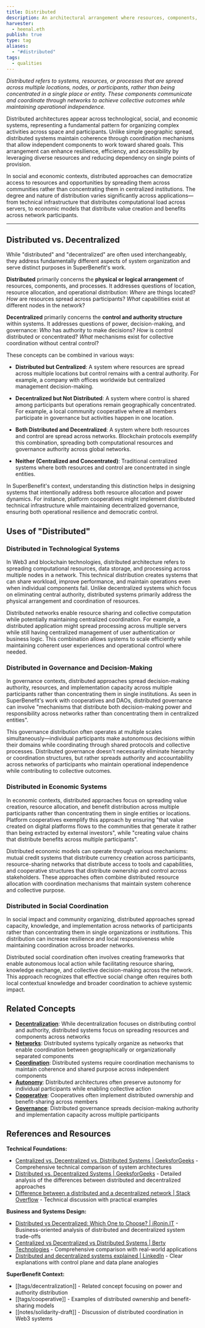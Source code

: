 ```yaml
---
title: Distributed
description: An architectural arrangement where resources, components, or processes are spread across multiple locations or participants, communicating through networks to coordinate collective outcomes
harvester:
  - heenal.eth
publish: true
type: tag
aliases:
  - "#distributed"
tags:
  - qualities
---
```


*Distributed refers to systems, resources, or processes that are spread across multiple locations, nodes, or participants, rather than being concentrated in a single place or entity. These components communicate and coordinate through networks to achieve collective outcomes while maintaining operational independence.*

Distributed architectures appear across technological, social, and economic systems, representing a fundamental pattern for organizing complex activities across space and participants. Unlike simple geographic spread, distributed systems maintain coherence through coordination mechanisms that allow independent components to work toward shared goals. This arrangement can enhance resilience, efficiency, and accessibility by leveraging diverse resources and reducing dependency on single points of provision.

In social and economic contexts, distributed approaches can democratize access to resources and opportunities by spreading them across communities rather than concentrating them in centralized institutions. The degree and nature of distribution varies significantly across applications—from technical infrastructure that distributes computational load across servers, to economic models that distribute value creation and benefits across network participants.

---

## Distributed vs. Decentralized

While "distributed" and "decentralized" are often used interchangeably, they address fundamentally different aspects of system organization and serve distinct purposes in SuperBenefit's work.

**Distributed** primarily concerns the **physical or logical arrangement** of resources, components, and processes. It addresses questions of location, resource allocation, and operational distribution: *Where* are things located? *How* are resources spread across participants? *What* capabilities exist at different nodes in the network?

**Decentralized** primarily concerns the **control and authority structure** within systems. It addresses questions of power, decision-making, and governance: *Who* has authority to make decisions? *How* is control distributed or concentrated? *What* mechanisms exist for collective coordination without central control?

These concepts can be combined in various ways:

- **Distributed but Centralized**: A system where resources are spread across multiple locations but control remains with a central authority. For example, a company with offices worldwide but centralized management decision-making.

- **Decentralized but Not Distributed**: A system where control is shared among participants but operations remain geographically concentrated. For example, a local community cooperative where all members participate in governance but activities happen in one location.

- **Both Distributed and Decentralized**: A system where both resources and control are spread across networks. Blockchain protocols exemplify this combination, spreading both computational resources and governance authority across global networks.

- **Neither (Centralized and Concentrated)**: Traditional centralized systems where both resources and control are concentrated in single entities.

In SuperBenefit's context, understanding this distinction helps in designing systems that intentionally address both resource allocation and power dynamics. For instance, platform cooperatives might implement distributed technical infrastructure while maintaining decentralized governance, ensuring both operational resilience and democratic control.

## Uses of "Distributed"

### Distributed in Technological Systems

In Web3 and blockchain technologies, distributed architecture refers to spreading computational resources, data storage, and processing across multiple nodes in a network. This technical distribution creates systems that can share workload, improve performance, and maintain operations even when individual components fail. Unlike decentralized systems which focus on eliminating central authority, distributed systems primarily address the physical arrangement and coordination of resources.

Distributed networks enable resource sharing and collective computation while potentially maintaining centralized coordination. For example, a distributed application might spread processing across multiple servers while still having centralized management of user authentication or business logic. This combination allows systems to scale efficiently while maintaining coherent user experiences and operational control where needed.

### Distributed in Governance and Decision-Making

In governance contexts, distributed approaches spread decision-making authority, resources, and implementation capacity across multiple participants rather than concentrating them in single institutions. As seen in SuperBenefit's work with cooperatives and DAOs, distributed governance can involve "mechanisms that distribute both decision-making power and responsibility across networks rather than concentrating them in centralized entities".

This governance distribution often operates at multiple scales simultaneously—individual participants make autonomous decisions within their domains while coordinating through shared protocols and collective processes. Distributed governance doesn't necessarily eliminate hierarchy or coordination structures, but rather spreads authority and accountability across networks of participants who maintain operational independence while contributing to collective outcomes.

### Distributed in Economic Systems

In economic contexts, distributed approaches focus on spreading value creation, resource allocation, and benefit distribution across multiple participants rather than concentrating them in single entities or locations. Platform cooperatives exemplify this approach by ensuring "that value created on digital platforms flows to the communities that generate it rather than being extracted by external investors", while "creating value chains that distribute benefits across multiple participants".

Distributed economic models can operate through various mechanisms: mutual credit systems that distribute currency creation across participants, resource-sharing networks that distribute access to tools and capabilities, and cooperative structures that distribute ownership and control across stakeholders. These approaches often combine distributed resource allocation with coordination mechanisms that maintain system coherence and collective purpose.

### Distributed in Social Coordination

In social impact and community organizing, distributed approaches spread capacity, knowledge, and implementation across networks of participants rather than concentrating them in single organizations or institutions. This distribution can increase resilience and local responsiveness while maintaining coordination across broader networks.

Distributed social coordination often involves creating frameworks that enable autonomous local action while facilitating resource sharing, knowledge exchange, and collective decision-making across the network. This approach recognizes that effective social change often requires both local contextual knowledge and broader coordination to achieve systemic impact.

## Related Concepts

- **[Decentralization](tags/decentralization.md)**: While decentralization focuses on distributing control and authority, distributed systems focus on spreading resources and components across networks
- **[Networks](tags/networks.md)**: Distributed systems typically organize as networks that enable coordination between geographically or organizationally separated components
- **[Coordination](tags/coordination.md)**: Distributed systems require coordination mechanisms to maintain coherence and shared purpose across independent components
- **[Autonomy](tags/autonomy.md)**: Distributed architectures often preserve autonomy for individual participants while enabling collective action
- **[Cooperative](tags/cooperative.md)**: Cooperatives often implement distributed ownership and benefit-sharing across members
- **[Governance](tags/governance.md)**: Distributed governance spreads decision-making authority and implementation capacity across multiple participants

## References and Resources

**Technical Foundations:**
- [Centralized vs. Decentralized vs. Distributed Systems | GeeksforGeeks](https://www.geeksforgeeks.org/comparison-centralized-decentralized-and-distributed-systems/) - Comprehensive technical comparison of system architectures
- [Distributed vs. Decentralized Systems | GeeksforGeeks](https://www.geeksforgeeks.org/distributed-vs-decentralized-systems/) - Detailed analysis of the differences between distributed and decentralized approaches
- [Difference between a distributed and a decentralized network | Stack Overflow](https://stackoverflow.com/questions/49195562/difference-between-a-distributed-and-a-decentralized-network) - Technical discussion with practical examples

**Business and Systems Design:**
- [Distributed vs Decentralized: Which One to Choose? | iRonin.IT](https://www.ironin.it/blog/distributed-vs-decentralized-for-business.html) - Business-oriented analysis of distributed and decentralized system trade-offs
- [Centralized vs Decentralized vs Distributed Systems | Berty Technologies](https://berty.tech/blog/decentralized-distributed-centralized) - Comprehensive comparison with real-world applications
- [Distributed and decentralized systems explained | LinkedIn](https://www.linkedin.com/pulse/distributed-decentralized-systems-explained-sameh-farouk) - Clear explanations with control plane and data plane analogies

**SuperBenefit Context:**
- [[tags/decentralization]] - Related concept focusing on power and authority distribution
- [[tags/cooperative]] - Examples of distributed ownership and benefit-sharing models
- [[notes/solidarity-draft]] - Discussion of distributed coordination in Web3 systems